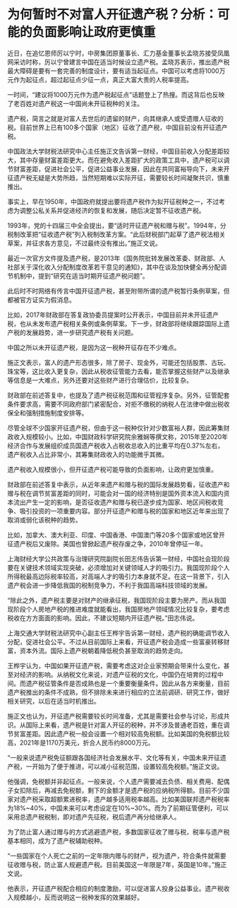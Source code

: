 # 为何暂时不对富人开征遗产税？分析：可能的负面影响让政府更慎重

近日，在追忆恩师厉以宁时，中房集团原董事长、汇力基金董事长孟晓苏接受凤凰网采访时称，厉以宁曾建言中国在适当时候设立遗产税。孟晓苏表示，推出遗产税最大障碍是要有一套完善的制度设计，要有适当起征点。中国可以考虑将1000万元作为起征点，超过起征点少征一点，真正大富大贵的人税率提高。

一时间，“建议将1000万元作为遗产税起征点”话题登上了热搜。而这背后也反映了老百姓对遗产税这一中国尚未开征税种的关注。

遗产税，简言之就是对富人去世后的遗留的财产，向其继承人或受遗赠人征收的税。目前世界上已有100多个国家（地区）征收了遗产税，中国目前没有开征遗产税。

中国政法大学财税法研究中心主任施正文告诉第一财经，中国目前收入分配差距较大，其中存量财富差距更大。而在避免收入差距扩大的政策工具中，遗产税可以调节财富差距，促进社会公平，促进公益事业发展，因此在共同富裕导向下，未来开征遗产税无疑是大势所趋，当然短期难以实际开征，需要较长时间凝聚共识，慎重推出。

事实上，早在1950年，中国政府就提出要将遗产税作为拟开征税种之一，不过考虑为调整公私关系并促进经济的恢复和发展，随后决定暂不征收遗产税。

1993年，党的十四届三中全会提出，要“适时开征遗产税和赠与税”。1994年，分税制改革把“征收遗产税”列入税制改革方案。“此后财税部门起草了遗产税法相关草案，并征求各方意见，不过最终没有推出。”施正文说。

最近一次官方文件提及遗产税，是2013年《国务院批转发展改革委、财政部、人社部关于深化收入分配制度改革若干意见的通知》，其中在谈及加快健全再分配调节机制中，提到“研究在适当时期开征遗产税问题”。

此后时不时网络有传言中国开征遗产税，甚至附带所谓的遗产税暂行条例草案，但都被官方证实为假消息。

比如，2017年财政部在答复政协委员提案时公开表示，中国目前并未开征遗产税，也从未发布遗产税相关条例或条例草案。下一步，财政部将继续跟踪国际上遗产税的发展趋势，进一步研究遗产税有关问题。

中国之所以未开征遗产税，是因为这一税种开征存在不少难点。

施正文表示，富人的遗产形态很多，除了房子、现金外，可能还包括股票、古玩、珠宝等，这比收入更复杂，因此从税收征管能力去看，能否掌握这些财产以及继承等信息是一大难点，另外还要对这些财产进行合理估价，比较复杂。

财政部在前述答复中，也提及了遗产税征税范围和征管程序复杂。另外，征管配套条件要求高，需要不同政府部门紧密配合，对拒不缴税的纳税人在法律中做出税收保全和强制措施制度安排等。

尽管全球不少国家开征遗产税，但由于这一税种仅针对少数富裕人群，因此筹集财政收入规模较小。比如，中国财政科学研究院余雅娴等撰文称，2015年至2020年经济合作与发展组织成员国遗产税收入占税收总收入的比重平均在0.37%左右，遗产税收入占比非常小，其筹集财政收入的功能微乎其微。

遗产税收入规模很小，但开征遗产税可能导致的负面影响，让政府更加慎重。

财政部在前述答复中表示，从近年来遗产和赠与税的国际发展趋势看，征收遗产和赠与税在调节贫富差距的同时，可能会对一国的经济特别是国外资本流入和国内资本流出产生一定的影响，是否征收遗产和赠与税已逐步成为国家、地区间税收竞争、吸引投资的一项重要内容。部分开征遗产和赠与税的国家和地区近年来出现了取消或弱化该税种的趋势。

比如，加拿大、澳大利亚、印度、中国香港、中国澳门等20多个国家或地区曾开征遗产税后又废除。美国也曾掀起遗产税存废之争，2010年曾停征一年。

上海财经大学公共政策与治理研究院副院长田志伟告诉第一财经，中国社会现阶段要在关键技术领域实现突破，必须增加对关键领域人才的吸引力。我国现阶段个人所得税最高边际税率较高，对高端人才的吸引力本身就不足。在这一背景下，引入遗产税会进一步降低我国的税制竞争力，不利于我国高端科技领域的发展。

“除此之外，遗产税主要是对财产的继承征税，我国现阶段主要为房产。而从我国现阶段个人房地产税的推进难度就能看出，我国房地产领域情况比较复杂，要考虑税收在方方面面的影响。因此，不建议短期内开征遗产税。”田志伟说。

上海交通大学财税法研究中心副主任王桦宇告诉第一财经，遗产税的确能调节收入分配，促进社会公平。不过从目前国际上来看，开征遗产税会造成一些富豪转移财富，资本外流。国际上遗产税朝着降低税负甚至取消的趋势走向。

王桦宇认为，中国如果开征遗产税，需要考虑这对企业家预期会带来什么变化，甚至对经济的影响。从纳税文化来说，对遗产征税的文化，中国仍在培育的过程中间。而遗产税征管条件是否成熟也是一个重要衡量条件。因此从各方来衡量，目前遗产税推出的条件不成熟，但不排除未来进行相应的立法前调研、研究工作，做好相关研究，以后在适当时机推出。

施正文也认为，开征遗产税需要较长时间准备，尤其是需要社会参与讨论，形成共识。从国际上来看，遗产税是针对富人开征的税种，并不涉及普通老百姓，重在调节贫富差距。因此遗产税一般会设置一个相对较高免税额。比如美国的免税额比较高，2021年是1170万美元，折合人民币约8000万元。

“一般来说遗产税免征额跟各国经济社会发展水平、文化等有关，中国未来开征遗产税，一开始为了便于推进，可以减小征税范围，设置较高免税额。”施正文说。

他强调，免税额并非起征点。一般来说，个人遗产需要减去负债、相关费用、配偶子女扣除后，再减去免税额，剩下的金额才是遗产税的应纳税所得额。目前不少国家对遗产税采取超额累进税率，遗产越多适用税率越高。比如美国联邦遗产税税率为18%~40%，中国未来可以考虑设定在10%~30%。而为了前期征管便利，可以采用总遗产税税制，即对遗产先征税，税后遗产再分给继承人。

为了防止富人通过赠与的方式逃避遗产税，多数国家征收了赠与税，税率与遗产税基本相同，成为了遗产税辅助税种。

“一些国家在个人死亡之前的一定年限内赠与的财产，视为遗产，符合条件就需要征收赠与税，防止富人规避遗产税。目前美国这一年限是7年，英国是10年。”施正文说。

他表示，开征遗产税配合相应的制度激励，可以促进富人投身公益事业。遗产税收入规模越小，反而说明这一税种发挥的效果越好。

